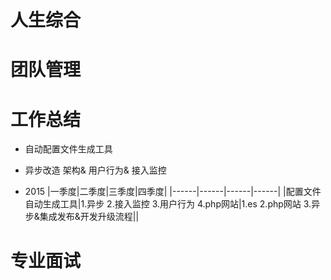 # 人生综合

# 团队管理

# 工作总结

- 自动配置文件生成工具
- 异步改造 架构& 用户行为& 接入监控

- 2015
|一季度|二季度|三季度|四季度|
|------|------|------|------|
|配置文件自动生成工具|1.异步 2.接入监控 3.用户行为 4.php网站|1.es 2.php网站 3.异步&集成发布&开发升级流程||


# 专业面试
